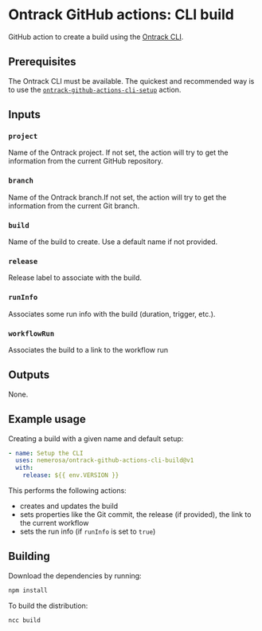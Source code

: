 # Ontrack GitHub actions: CLI build

GitHub action to create a build using the [Ontrack CLI](https://github.com/nemerosa/ontrack-cli).

## Prerequisites

The Ontrack CLI must be available. The quickest and recommended way is to use the
[`ontrack-github-actions-cli-setup`](https://github.com/nemerosa/ontrack-github-actions-cli-setup) action.

## Inputs

### `project`

Name of the Ontrack project. If not set, the action will try to get the information
from the current GitHub repository.

### `branch`

Name of the Ontrack branch.If not set, the action will try to get the information
from the current Git branch.

### `build`

Name of the build to create. Use a default name if not provided.

### `release`

Release label to associate with the build.

### `runInfo`

Associates some run info with the build (duration, trigger, etc.).

### `workflowRun`

Associates the build to a link to the workflow run

## Outputs

None.

## Example usage

Creating a build with a given name and default setup:

```yaml
- name: Setup the CLI
  uses: nemerosa/ontrack-github-actions-cli-build@v1
  with:
    release: ${{ env.VERSION }}
```

This performs the following actions:

* creates and updates the build
* sets properties like the Git commit, the release (if provided), the link to the current workflow
* sets the run info (if `runInfo` is set to `true`)

## Building

Download the dependencies by running:

```bash
npm install
```

To build the distribution:

```bash
ncc build
```
